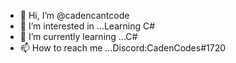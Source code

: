 - 👋 Hi, I’m @cadencantcode
- 👀 I’m interested in ...Learning C#
- 🌱 I’m currently learning ...C#
- 📫 How to reach me ...Discord:CadenCodes#1720
